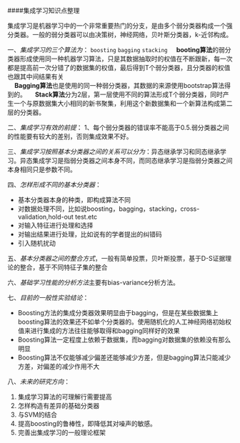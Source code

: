####集成学习知识点整理

集成学习是机器学习中的一个非常重要热门的分支，是由多个弱分类器构成一个强分类器。一般的弱分类器可以由决策树，神经网络，贝叶斯分类器，k-近邻构成。

一、*集成学习的三个算法为*： `boosting` `bagging` `stacking`
&nbsp;&nbsp;&nbsp;&nbsp;**booting算法**的弱分类器形成使用同一种机器学习算法，只是其数据抽取时的权值在不断跟新，每一次都是提高前一次分错了的数据集的权值，最后得到T个弱分类器，且分类器的权值也跟其中间结果有关  
&nbsp;&nbsp;&nbsp;&nbsp;**Bagging算法**也是使用的同一种弱分类器，其数据的来源使用bootstrap算法得到的。
&nbsp;&nbsp;&nbsp;&nbsp;**Stack算法**分为2层，第一层使用不同的算法形成T个弱分类器，同时产生一个与原数据集大小相同的新书聚集，利用这个新数据集和一个新算法构成第二层的分类器。

二、*集成学习有效的前提*： 1、每个弱分类器的错误率不能高于0.5.弱分类器之间的性能要有较大的差别，否则集成效果不好。

三、*集成学习按照基本分类器之间的关系可以分为*：异态继承学习和同态继承学习。异态集成学习是指弱分类器之间本身不同，而同态继承学习是指弱分类器之间本身相同只是参数不同。

四、*怎样形成不同的基本分类器*：
 * 基本分类器本身的种类，即构成算法不同
 * 对数据处理不同，比如说boosting，bagging，stacking，cross-validation,hold-out test.etc
 * 对输入特征进行处理和选择
 * 对输出结果进行处理，比如说有的学者提出的纠错码
 * 引入随机扰动
 
五、*基本分类器之间的整合方式*，一般有简单投票，贝叶斯投票，基于D-S证据理论的整合，基于不同特征子集的整合

六、*基础学习性能的分析方法*主要有bias-variance分析方法。

七、*目前的一般性实验结论*：
* Boosting方法的集成分类器效果明显由于bagging，但是在某些数据集上boosting算法的效果还不如单个分类器的。使用随机化的人工神经网络初始权值来进行集成的方法往往能够取得和bagging同样好的效果
* Boosting算法一定程度上依赖于数据集，而bagging对数据集的依赖没有那么明显
* Boosting算法不仅能够减少偏差还能够减少方差，但是bagging算法只能减少方差，对偏差的减少作用不大

八、*未来的研究方向*：
1. 集成学习算法的可理解行需要提高
2. 怎样构造有差异的基础分类器
3. 与SVM的结合
4. 提高boosting的鲁棒性，即降低其对噪声的敏感。
5. 完善出集成学习的一般理论框架

